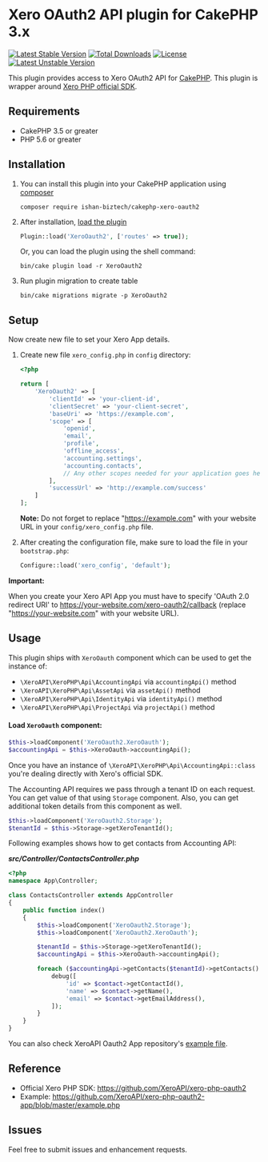 # Xero OAuth2 API plugin for CakePHP 3.x

[![Latest Stable Version](https://poser.pugx.org/ishan-biztech/cakephp-xero-oauth2/v)](//packagist.org/packages/ishan-biztech/cakephp-xero-oauth2)
[![Total Downloads](https://poser.pugx.org/ishan-biztech/cakephp-xero-oauth2/downloads)](//packagist.org/packages/ishan-biztech/cakephp-xero-oauth2)
[![License](https://poser.pugx.org/ishan-biztech/cakephp-xero-oauth2/license)](//packagist.org/packages/ishan-biztech/cakephp-xero-oauth2)
[![Latest Unstable Version](https://poser.pugx.org/ishan-biztech/cakephp-xero-oauth2/v/unstable)](//packagist.org/packages/ishan-biztech/cakephp-xero-oauth2)

This plugin provides access to Xero OAuth2 API for [CakePHP](https://cakephp.org/). This plugin is wrapper around [Xero PHP official SDK](https://github.com/XeroAPI/xero-php-oauth2/).

## Requirements

- CakePHP 3.5 or greater
- PHP 5.6 or greater

## Installation

1. You can install this plugin into your CakePHP application using [composer](https://getcomposer.org)
    ```
    composer require ishan-biztech/cakephp-xero-oauth2
    ```

2. After installation, [load the plugin](https://book.cakephp.org/3/en/plugins.html#loading-a-plugin)
    ```php
    Plugin::load('XeroOauth2', ['routes' => true]);
    ```
    Or, you can load the plugin using the shell command:
    ```
    bin/cake plugin load -r XeroOauth2
    ```
3. Run plugin migration to create table
    ```
   bin/cake migrations migrate -p XeroOauth2
   ```

## Setup
Now create new file to set your Xero App details.

1. Create new file `xero_config.php` in `config` directory:
    ```php
    <?php

    return [
        'XeroOauth2' => [
            'clientId' => 'your-client-id',
            'clientSecret' => 'your-client-secret',
            'baseUri' => 'https://example.com',
            'scope' => [
                'openid',
                'email',
                'profile',
                'offline_access',
                'accounting.settings',
                'accounting.contacts',
                // Any other scopes needed for your application goes here
            ],
            'successUrl' => 'http://example.com/success'
        ]
    ];
    ```

    **Note:** Do not forget to replace "https://example.com" with your website URL in your `config/xero_config.php` file.

2. After creating the configuration file, make sure to load the file in your `bootstrap.php`:
    ```php
    Configure::load('xero_config', 'default');
    ```

**Important:**

When you create your Xero API App you must have to specify 'OAuth 2.0 redirect URI' to https://your-website.com/xero-oauth2/callback (replace "https://your-website.com" with your website URL).

## Usage

This plugin ships with `XeroOauth` component which can be used to get the instance of:
- `\XeroAPI\XeroPHP\Api\AccountingApi` via `accountingApi()` method
- `\XeroAPI\XeroPHP\Api\AssetApi` via `assetApi()` method
- `\XeroAPI\XeroPHP\Api\IdentityApi` via `identityApi()` method
- `\XeroAPI\XeroPHP\Api\ProjectApi` via `projectApi()` method

#### Load `XeroOauth` component:

```php
$this->loadComponent('XeroOauth2.XeroOauth');
$accountingApi = $this->XeroOauth->accountingApi();
```

Once you have an instance of `\XeroAPI\XeroPHP\Api\AccountingApi::class` you're dealing directly with Xero's official SDK.

The Accounting API requires we pass through a tenant ID on each request. You can get value of that using `Storage` component. Also, you can get additional token details from this component as well.

```php
$this->loadComponent('XeroOauth2.Storage');
$tenantId = $this->Storage->getXeroTenantId();
```

Following examples shows how to get contacts from Accounting API:

_**src/Controller/ContactsController.php**_
```php
<?php
namespace App\Controller;

class ContactsController extends AppController
{
    public function index()
    {
        $this->loadComponent('XeroOauth2.Storage');
        $this->loadComponent('XeroOauth2.XeroOauth');

        $tenantId = $this->Storage->getXeroTenantId();
        $accountingApi = $this->XeroOauth->accountingApi();

        foreach ($accountingApi->getContacts($tenantId)->getContacts() as $contact) {
            debug([
                'id' => $contact->getContactId(),
                'name' => $contact->getName(),
                'email' => $contact->getEmailAddress(),
            ]);
        }
    }
}
```

You can also check XeroAPI Oauth2 App repository's [example file](https://github.com/XeroAPI/xero-php-oauth2-app/blob/master/example.php).

## Reference
- Official Xero PHP SDK: https://github.com/XeroAPI/xero-php-oauth2
- Example: https://github.com/XeroAPI/xero-php-oauth2-app/blob/master/example.php

## Issues
Feel free to submit issues and enhancement requests.
